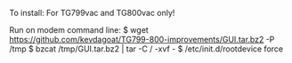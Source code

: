 To install:
For TG799vac and TG800vac only!

Run on modem command line:
$ wget https://github.com/kevdagoat/TG799-800-improvements/GUI.tar.bz2 -P /tmp 
$ bzcat /tmp/GUI.tar.bz2 | tar -C / -xvf -
$ /etc/init.d/rootdevice force
